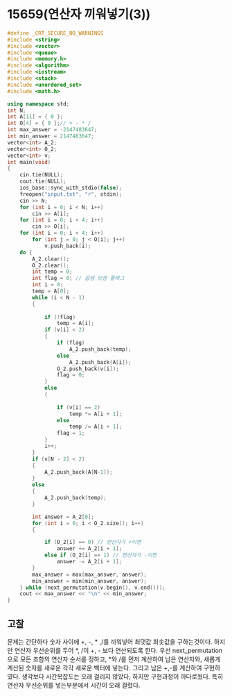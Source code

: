 # 15659(연산자 끼워넣기(3))







```c++
#define _CRT_SECURE_NO_WARNINGS
#include <string>
#include <vector>
#include <queue>
#include <memory.h>
#include <algorithm>
#include <iostream>
#include <stack>
#include <unordered_set>
#include <math.h>

using namespace std;
int N;
int A[11] = { 0 };
int O[4] = { 0 };// + - * /
int max_answer = -2147483647;
int min_answer = 2147483647;
vector<int> A_2;
vector<int> O_2;
vector<int> v;
int	main(void)
{
	cin.tie(NULL);
	cout.tie(NULL);
	ios_base::sync_with_stdio(false);
	freopen("input.txt", "r", stdin);
	cin >> N;
	for (int i = 0; i < N; i++)
		cin >> A[i];
	for (int i = 0; i < 4; i++)
		cin >> O[i];
	for (int i = 0; i < 4; i++)
		for (int j = 0; j < O[i]; j++)
			v.push_back(i);
	do {
		A_2.clear();
		O_2.clear();
		int temp = 0;
		int flag = 0; // 곱셈 덧셈 플래그
		int i = 0;
		temp = A[0];
		while (i < N - 1)
		{
	
			if (!flag)
				temp = A[i];
			if (v[i] < 2)
			{
				if (flag)
					A_2.push_back(temp);
				else
					A_2.push_back(A[i]);
				O_2.push_back(v[i]);
				flag = 0;
			}
			else
			{
	
				if (v[i] == 2)
					temp *= A[i + 1];
				else
					temp /= A[i + 1];
				flag = 1;
			}
			i++;
		}
		if (v[N - 2] < 2)
		{
			A_2.push_back(A[N-1]);
		}
		else
		{
			A_2.push_back(temp);
		}

		int answer = A_2[0];
		for (int i = 0; i < O_2.size(); i++)
		{

			if (O_2[i] == 0) // 연산자가 +이면
				answer += A_2[i + 1];
			else if (O_2[i] == 1) // 연산자가 -이면
				answer -= A_2[i + 1];
		}
		max_answer = max(max_answer, answer);
		min_answer = min(min_answer, answer);
	} while (next_permutation(v.begin(), v.end()));
	cout << max_answer << "\n" << min_answer;
}
```



## 고찰

문제는 간단하다 숫자 사이에 +, -, * ,/를 끼워넣어 최댓값 최솟값을 구하는것이다.
하지만 연산자 우선순위를 두어 *, /이  +, - 보다 연산되도록 한다.
우선 next_permutation으로 모든 조합의 연산자 순서를 정하고, *와 /를 먼저 계산하여
남은 연산자와, 새롭게 계산된 숫자를 새로운 각각 새로운 벡터에 넣는다.
그리고 남은 +,-를 계산하여 구현하였다.
생각보다 시간복잡도는 오래 걸리지 않았다, 하지만 구현과정이 까다로웠다. 특히 연산자 우선순위를 넣는부분에서 시간이 오래 걸렸다.